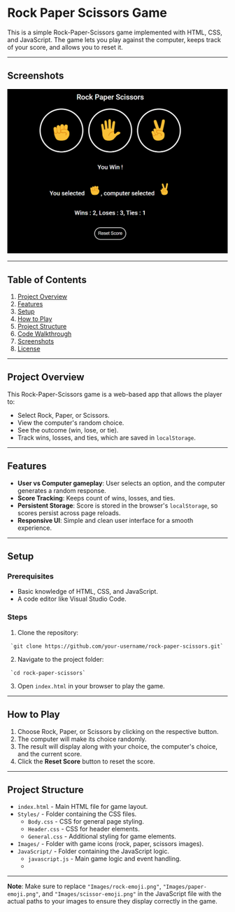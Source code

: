 # Rock Paper Scissors Game

This is a simple Rock-Paper-Scissors game implemented with HTML, CSS, and JavaScript. The game lets you play against the computer, keeps track of your score, and allows you to reset it.

--- 

## Screenshots

![Game Screen](Screenshot.png)

---

## Table of Contents
1. [Project Overview](#project-overview)
2. [Features](#features)
3. [Setup](#setup)
4. [How to Play](#how-to-play)
5. [Project Structure](#project-structure)
6. [Code Walkthrough](#code-walkthrough)
7. [Screenshots](#screenshots)
8. [License](#license)

---

## Project Overview

This Rock-Paper-Scissors game is a web-based app that allows the player to:
- Select Rock, Paper, or Scissors.
- View the computer's random choice.
- See the outcome (win, lose, or tie).
- Track wins, losses, and ties, which are saved in `localStorage`.

---

## Features

- **User vs Computer gameplay**: User selects an option, and the computer generates a random response.
- **Score Tracking**: Keeps count of wins, losses, and ties.
- **Persistent Storage**: Score is stored in the browser's `localStorage`, so scores persist across page reloads.
- **Responsive UI**: Simple and clean user interface for a smooth experience.

---

## Setup

### Prerequisites

- Basic knowledge of HTML, CSS, and JavaScript.
- A code editor like Visual Studio Code.

### Steps

1. Clone the repository:

  ```
   `git clone https://github.com/your-username/rock-paper-scissors.git`
  ```

2. Navigate to the project folder:

  ```
   `cd rock-paper-scissors`
  ```

3. Open `index.html` in your browser to play the game.

---

## How to Play

1. Choose Rock, Paper, or Scissors by clicking on the respective button.
2. The computer will make its choice randomly.
3. The result will display along with your choice, the computer's choice, and the current score.
4. Click the **Reset Score** button to reset the score.

---

## Project Structure

- `index.html` - Main HTML file for game layout.
- `Styles/` - Folder containing the CSS files.
  - `Body.css` - CSS for general page styling.
  - `Header.css` - CSS for header elements.
  - `General.css` - Additional styling for game elements.
- `Images/` - Folder with game icons (rock, paper, scissors images).
- `JavaScript/` - Folder containing the JavaScript logic.
  - `javascript.js` - Main game logic and event handling.
  - 
---

**Note**: Make sure to replace `"Images/rock-emoji.png"`, `"Images/paper-emoji.png"`, and `"Images/scissor-emoji.png"` in the JavaScript file with the actual paths to your images to ensure they display correctly in the game.
